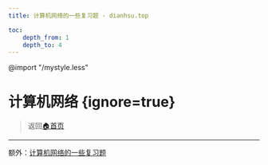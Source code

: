 ```yaml
---
title: 计算机网络的一些复习题 - dianhsu.top

toc:
    depth_from: 1
    depth_to: 4
---
```

@import "/mystyle.less"

# 计算机网络 {ignore=true}
> 返回[:house:首页](../index.html)

---


额外：[计算机网络的一些复习题](./exam.html)